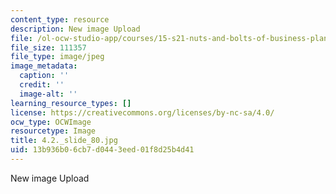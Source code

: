```yaml
---
content_type: resource
description: New image Upload
file: /ol-ocw-studio-app/courses/15-s21-nuts-and-bolts-of-business-plans-january-iap-2014/13b936b06cb7d0443eed01f8d25b4d41_4.2._slide_80.jpg
file_size: 111357
file_type: image/jpeg
image_metadata:
  caption: ''
  credit: ''
  image-alt: ''
learning_resource_types: []
license: https://creativecommons.org/licenses/by-nc-sa/4.0/
ocw_type: OCWImage
resourcetype: Image
title: 4.2._slide_80.jpg
uid: 13b936b0-6cb7-d044-3eed-01f8d25b4d41
---
```

New image Upload
